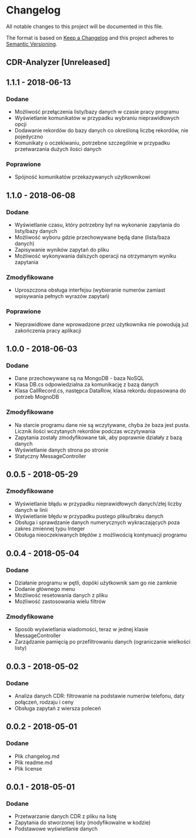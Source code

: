 ﻿# Changelog
All notable changes to this project will be documented in this file.

The format is based on [Keep a Changelog](http://keepachangelog.com/en/1.0.0/)
and this project adheres to [Semantic Versioning](http://semver.org/spec/v2.0.0.html).

## CDR-Analyzer [Unreleased]

## 1.1.1 - 2018-06-13
### Dodane
- Możliwość przełączenia listy/bazy danych w czasie pracy programu
- Wyświetlanie komunikatów w przypadku wybraniu nieprawidłowych opcji
- Dodawanie rekordów do bazy danych co określoną liczbę rekordów, nie pojedyczno
- Komunikaty o oczekiwaniu, potrzebne szczególnie w przypadku przetwarzania dużych ilości danych

### Poprawione
- Spójność komunikatów przekazywanych użytkownikowi

## 1.1.0 - 2018-06-08
### Dodane
- Wyświetlanie czasu, który potrzebny był na wykonanie zapytania do listy/bazy danych
- Możliwość wyboru gdzie przechowywane będą dane (lista/baza danych)
- Zapisywanie wyników zapytań do pliku
- Możliwość wykonywania dalszych operacji na otrzymanym wyniku zapytania

### Zmodyfikowane
- Uproszczona obsługa interfejsu (wybieranie numerów zamiast wpisywania pełnych wyrazów zapytań)

### Poprawione
- Nieprawidłowe dane wprowadzone przez użytkownika nie powodują już zakończenia pracy aplikacji

## 1.0.0 - 2018-06-03
### Dodane
- Dane przechowywane są na MongoDB - baza NoSQL
- Klasa DB.cs odpowiedzialna za komunikację z bazą danych
- Klasa CallRecord.cs, następca DataRow, klasa rekordu dopasowana do potrzeb MognoDB

### Zmodyfikowane
- Na starcie programu dane nie są wczytywane, chyba że baza jest pusta. Licznik ilości wczytanych rekordów podczas wczytywania
- Zapytania zostały zmodyfikowane tak, aby poprawnie działały z bazą danych
- Wyświetlanie danych strona po stronie
- Statyczny MessageController

## 0.0.5 - 2018-05-29
### Zmodyfikowane
- Wyświetlanie błądu w przypadku nieprawidłowych danych/złej liczby danych w linii
- Wyświetlanie błędu w przypadku pustego pliku/braku danych
- Obsługa i sprawdzanie danych numerycznych wykraczających poza zakres zmiennej typu Integer
- Obsługa nieoczekiwanych błędów z możliwością kontynuacji programu

## 0.0.4 - 2018-05-04
### Dodane
- Działanie programu w pętli, dopóki użytkownik sam go nie zamknie
- Dodanie głównego menu
- Możliwość resetowania danych z pliku
- Możliwość zastosowania wielu filtrów

### Zmodyfikowane
- Sposób wyświetlania wiadomości, teraz w jednej klasie MessageController
- Zarządzanie pamięcią po przefiltrowaniu danych (ograniczanie wielkości listy)


## 0.0.3 - 2018-05-02
### Dodane
- Analiza danych CDR: filtrowanie na podstawie numerów telefonu, daty połączeń, rodzaju i ceny
- Obsługa zapytań z wiersza poleceń

## 0.0.2 - 2018-05-01
### Dodane
- Plik changelog.md
- Plik readme.md
- Plik license


## 0.0.1 - 2018-05-01
### Dodane
- Przetwarzanie danych CDR z pliku na listę
- Zapytania do stworzonej listy (modyfikowalne w kodzie)
- Podstawowe wyświetlanie danych

